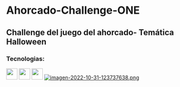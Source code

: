 # Ahorcado-Challenge-ONE
## Challenge del juego del ahorcado- Temática Halloween

### Tecnologias:
<img src="https://cdn-icons-png.flaticon.com/512/174/174854.png" width='30px' > <img src="https://cdn-icons-png.flaticon.com/512/732/732190.png" width='30px' > <img src="https://cdn-icons-png.flaticon.com/512/5968/5968292.png" width='30px' >
[![imagen-2022-10-31-123737638.png](https://i.postimg.cc/zX94HXpK/imagen-2022-10-31-123737638.png)](https://postimg.cc/56SsZJh2)
